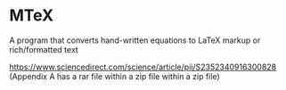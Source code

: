 # MTeX
A program that converts hand-written equations to LaTeX markup or rich/formatted text

https://www.sciencedirect.com/science/article/pii/S2352340916300828 (Appendix A has a rar file within a zip file within a zip file)
